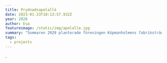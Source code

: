 ```yaml
---
title: Prydnadsapelallé
date: 2023-01-23T18:13:57.932Z
year: 2020
author: Eva
featureimage: /static/img/apelalle.jpg
summary: "Sommaren 2020 planterade föreningen Köpmanholmens fabriksträdgård en prydnadsapelallé i fabriksträdgården. Det blev en avslutande sal väster om Arkivsalen. Samtliga träd kunde inhandlas och planteras tack vare gåvor från privatpersoner och några lokala företag. Fotografiet är från en dimmig höstdag 2020."
tags:
  - projects
---
```

.